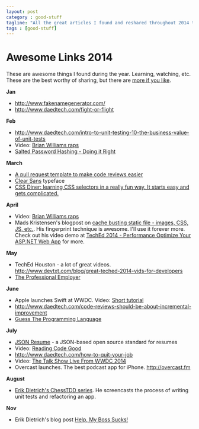 ```yaml
---
layout: post
category : good-stuff
tagline: "All the great articles I found and reshared throughout 2014 that deserve another look at year's end. Developer related and some funny."
tags : [good-stuff]
---
```

Awesome Links 2014
============

These are awesome things I found during the year. Learning, watching, etc. These are the best worthy of sharing, but there are [more if you like](https://twitter.com/Philoushka/favorites).

**Jan**

- http://www.fakenamegenerator.com/
- http://www.daedtech.com/fight-or-flight

**Feb**

- http://www.daedtech.com/intro-to-unit-testing-10-the-business-value-of-unit-tests
- Video: [Brian Williams raps](https://www.youtube.com/watch?v=-YCeIgt7hMs)
- [Salted Password Hashing - Doing it Right](https://crackstation.net/hashing-security.htm)

**March**

- [A pull request template to make code reviews easier](http://quickleft.com/blog/pull-request-templates-make-code-review-easier?utm_content=bufferc3d4b)
- [Clear Sans](https://01.org/clear-sans) typeface
- [CSS Diner: learning CSS selectors in a really fun way. It starts easy and gets complicated.](http://flukeout.github.io/)

**April**
- Video: [Brian Williams raps](https://www.youtube.com/watch?v=jidziKYG9jk)
- Mads Kristensen's blogpost on [cache busting static file - images, CSS, JS, etc.](http://madskristensen.net/post/cache-busting-in-aspnet). His fingerprint technique is awesome. I'll use it forever more. Check out his video demo at [TechEd 2014 - Performance Optimize Your ASP.NET Web App](http://channel9.msdn.com/events/TechEd/NorthAmerica/2014/DEV-B418) for more.

**May**

- TechEd Houston - a lot of great videos. http://www.devtxt.com/blog/great-teched-2014-vids-for-developers
- [The Professional Employer](http://blog.markrendle.net/2012/08/23/the-professional-employer/)

**June**

- Apple launches Swift at WWDC. Video: [Short tutorial](https://www.youtube.com/watch?v=w_0QPVG2pQk)
- http://www.daedtech.com/code-reviews-should-be-about-incremental-improvement
- [Guess The Programming Language](http://tutorialzine.com/2014/06/guess-the-programming-language/)

**July**

- [JSON Resume](http://jsonresume.org) - a JSON-based open source standard for resumes  
- Video: [Reading Code Good](https://www.youtube.com/watch?v=mW_xKGUKLpk)
- http://www.daedtech.com/how-to-quit-your-job
- Video: [The Talk Show Live From WWDC 2014](http://vimeo.com/101856655)
- Overcast launches. The best podcast app for iPhone. http://overcast.fm

**August**

- [Erik Dietrich's ChessTDD series](http://www.daedtech.com/tag/chesstdd). He screencasts the process of writing unit tests and refactoring an app.

**Nov**

- Erik Dietrich's blog post [Help, My Boss Sucks!](http://www.daedtech.com/help-my-boss-sucks)
